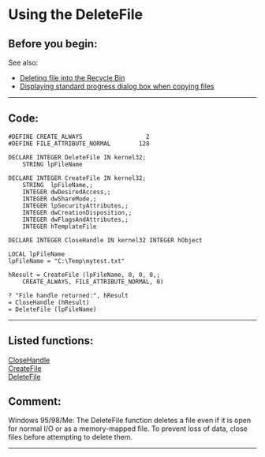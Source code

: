 
# Using the DeleteFile

## Before you begin:
See also:

* [Deleting file into the Recycle Bin](sample_321.md)  
* [Displaying standard progress dialog box when copying files](sample_508.md)  

  
***  


## Code:
```foxpro  
#DEFINE CREATE_ALWAYS                  2
#DEFINE FILE_ATTRIBUTE_NORMAL        128

DECLARE INTEGER DeleteFile IN kernel32;
	STRING lpFileName

DECLARE INTEGER CreateFile IN kernel32;
	STRING  lpFileName,;
	INTEGER dwDesiredAccess,;
	INTEGER dwShareMode,;
	INTEGER lpSecurityAttributes,;
	INTEGER dwCreationDisposition,;
	INTEGER dwFlagsAndAttributes,;
	INTEGER hTemplateFile

DECLARE INTEGER CloseHandle IN kernel32 INTEGER hObject

LOCAL lpFileName
lpFileName = "C:\Temp\mytest.txt"

hResult = CreateFile (lpFileName, 0, 0, 0,;
	CREATE_ALWAYS, FILE_ATTRIBUTE_NORMAL, 0)

? "File handle returned:", hResult
= CloseHandle (hResult)
= DeleteFile (lpFileName)  
```  
***  


## Listed functions:
[CloseHandle](../libraries/kernel32/CloseHandle.md)  
[CreateFile](../libraries/kernel32/CreateFile.md)  
[DeleteFile](../libraries/kernel32/DeleteFile.md)  

## Comment:
Windows 95/98/Me: The DeleteFile function deletes a file even if it is open for normal I/O or as a memory-mapped file. To prevent loss of data, close files before attempting to delete them.  
  
***  

